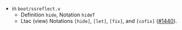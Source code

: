 - in `boot/ssreflect.v`
  + Definition `hide`, Notation `hideT`
  + Ltac (view) Notations `[hide]`, `[let]`, `[fix]`, and `[cofix]`
    ([#1440](https://github.com/math-comp/math-comp/pull/1440)).
